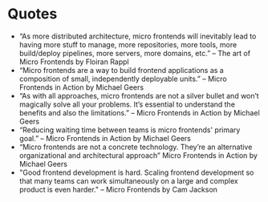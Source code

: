 # Quotes

- “As more distributed architecture, micro frontends will inevitably lead to having more stuff to manage, more repositories, more tools, more build/deploy pipelines, more servers, more domains, etc.” – The art of Micro Frontends by Floiran Rappl
- “Micro frontends are a way to build frontend applications as a composition of small, independently deployable units.” – Micro Frontends in Action by Michael Geers
- “As with all approaches, micro frontends are not a silver bullet and won’t magically solve all your problems. It’s essential to understand the benefits and also the limitations.” – Micro Frontends in Action by Michael Geers
- “Reducing waiting time between teams is micro frontends' primary goal.” – Micro Frontends in Action by Michael Geers
- “Micro frontends are not a concrete technology. They’re an alternative organizational and architectural approach” Micro Frontends in Action by Michael Geers
- "Good frontend development is hard. Scaling frontend development so that many teams can work simultaneously on a large and complex product is even harder." – Micro Frontends by Cam Jackson
